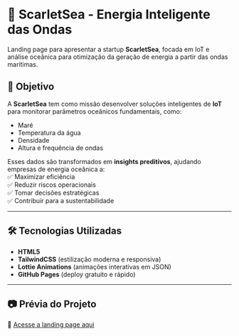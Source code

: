 
# 🌊 ScarletSea - Energia Inteligente das Ondas
 Landing page para apresentar a startup **ScarletSea**, focada em IoT e análise oceânica para otimização da geração de energia a partir das ondas marítimas.

 ## 🎯 Objetivo
A **ScarletSea** tem como missão desenvolver soluções inteligentes de **IoT** para monitorar parâmetros oceânicos fundamentais, como:
- Maré  
- Temperatura da água  
- Densidade  
- Altura e frequência de ondas  

Esses dados são transformados em **insights preditivos**, ajudando empresas de energia oceânica a:  
✅ Maximizar eficiência  
✅ Reduzir riscos operacionais  
✅ Tomar decisões estratégicas  
✅ Contribuir para a sustentabilidade  

---

## 🛠️ Tecnologias Utilizadas
- **HTML5**  
- **TailwindCSS** (estilização moderna e responsiva)  
- **Lottie Animations** (animações interativas em JSON)  
- **GitHub Pages** (deploy gratuito e rápido)  

---

## 📷 Prévia do Projeto
🔗 [Acesse a landing page aqui](https://seu-usuario.github.io/scarletsea-landing/)  
